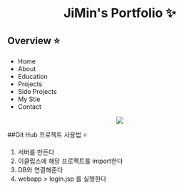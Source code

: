 <p align="center">
  <h1 align="center">JiMin's Portfolio ✨</h1>

## Overview ⭐️

- Home
- About
- Education
- Projects
- Side Projects
- My Stie
- Contact
<p align="center">
 <img src="https://github.com/Lejimin/Portfolio.github.io/blob/main/demo/이지민.gif?raw=true"/>
</p>


##Git Hub 프로젝트 사용법 ⭐️
1. 서버를 만든다
2. 이클립스에 해당 프로젝트를 import한다
3. DB와 연결해준다
4. webapp > login.jsp 를 실행한다
